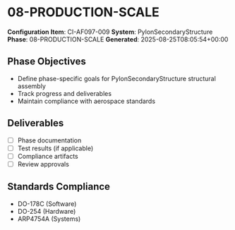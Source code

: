 # 08-PRODUCTION-SCALE

**Configuration Item**: CI-AF097-009
**System**: PylonSecondaryStructure
**Phase**: 08-PRODUCTION-SCALE
**Generated**: 2025-08-25T08:05:54+00:00

## Phase Objectives
- Define phase-specific goals for PylonSecondaryStructure structural assembly
- Track progress and deliverables
- Maintain compliance with aerospace standards

## Deliverables
- [ ] Phase documentation
- [ ] Test results (if applicable)
- [ ] Compliance artifacts
- [ ] Review approvals

## Standards Compliance
- DO-178C (Software)
- DO-254 (Hardware)
- ARP4754A (Systems)

